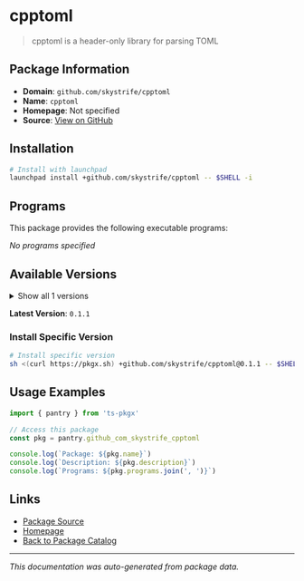 # cpptoml

> cpptoml is a header-only library for parsing TOML

## Package Information

- **Domain**: `github.com/skystrife/cpptoml`
- **Name**: `cpptoml`
- **Homepage**: Not specified
- **Source**: [View on GitHub](https://github.com/pkgxdev/pantry/tree/main/projects/github.com/skystrife/cpptoml/package.yml)

## Installation

```bash
# Install with launchpad
launchpad install +github.com/skystrife/cpptoml -- $SHELL -i
```

## Programs

This package provides the following executable programs:

*No programs specified*

## Available Versions

<details>
<summary>Show all 1 versions</summary>

- `0.1.1`

</details>

**Latest Version**: `0.1.1`

### Install Specific Version

```bash
# Install specific version
sh <(curl https://pkgx.sh) +github.com/skystrife/cpptoml@0.1.1 -- $SHELL -i
```

## Usage Examples

```typescript
import { pantry } from 'ts-pkgx'

// Access this package
const pkg = pantry.github_com_skystrife_cpptoml

console.log(`Package: ${pkg.name}`)
console.log(`Description: ${pkg.description}`)
console.log(`Programs: ${pkg.programs.join(', ')}`)
```

## Links

- [Package Source](https://github.com/pkgxdev/pantry/tree/main/projects/github.com/skystrife/cpptoml/package.yml)
- [Homepage](#)
- [Back to Package Catalog](../package-catalog.md)

---

*This documentation was auto-generated from package data.*
